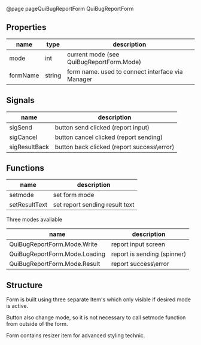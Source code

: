 @page pageQuiBugReportForm QuiBugReportForm

## Properties

| name          | type | description |
| ------------- | ---- | ----------- |
| mode | int | current mode (see QuiBugReportForm.Mode) |
| formName | string | form name. used to connect interface via Manager |

## Signals

| name          | description |
| ------------- | ----------- |
| sigSend       | button send clicked (report input) |
| sigCancel     | button cancel clicked (report sending) |
| sigResultBack | button back clicked (report success\\error) |

## Functions

| name          | description |
| ------------- | ----------- |
| setmode | set form mode |
| setResultText | set report sending result text |

Three modes available

| name          | description |
| ------------- | ----------- |
| QuiBugReportForm.Mode.Write | report input screen |
| QuiBugReportForm.Mode.Loading | report is sending (spinner) |
| QuiBugReportForm.Mode.Result | report success\\error |

## Structure

Form is built using three separate Item's which only
visible if desired mode is active.

Button also change mode, so it is not necessary to call
setmode function from outside of the form.

Form contains resizer item for advanced styling technic.
